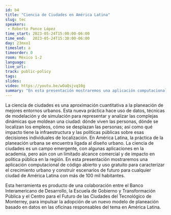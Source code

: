 ```yaml
---
id: b4
title: "Ciencia de Ciudades en América Latina"
slug: tec
speakers: 
 - Roberto Ponce López
time_start: 2023-05-24T15:00:00-06:00
time_end:   2023-05-24T15:30:00-06:00
day: 23mxo1
timeslot: a
timeorder: 0
room: México 1-2
language: 
live_url: 
track: public-policy
tags:
slides: 
video: https://youtu.be/wOaQsjvq10g
summary: "En esta presentación mostraremos una aplicación computacional de código abierto y uso gratuito para caracterizar el crecimiento urbano y construir escenarios de futuro para cualquier ciudad de América Latina con más de 100 mil habitantes."
---
```


La ciencia de ciudades es una aproximación cuantitativa a la planeación de mejores entornos urbanos. Esta nueva práctica hace uso de datos, técnicas de modelación y de simulación para representar y analizar las complejas dinámicas que moldean una ciudad: dónde viven las personas, dónde se localizan los empleos, cómo se desplazan las personas; así como qué impacto tiene la infraestructura y las políticas públicas sobre esas decisiones individuales de localización. En América Latina, la práctica de la planeación urbana se encuentra ligada al diseño urbano. La ciencia de ciudades es un campo emergente, con algunas aplicaciones en la academia, pero aún con un limitado alcance comercial y de impacto en política pública en la región. En esta presentación mostraremos una aplicación computacional de código abierto y uso gratuito para caracterizar el crecimiento urbano y construir escenarios de futuro para cualquier ciudad de América Latina con más de 100 mil habitantes. 

Esta herramienta es producto de una colaboración entre el Banco Interamericano de Desarrollo, la Escuela de Gobierno y Transformación Pública y el Centro para el Futuro de las Ciudades del Tecnológico de Monterrey, para impulsar la adopción de un nuevo modelo de planeación basado en datos en las oficinas responsables del tema en América Latina.


